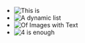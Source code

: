 <!-- cards -->

- ![This is](/media/dummy.svg)
- ![A dynamic list](/media/dummy.svg)
- ![Of Images with Text](/media/dummy.svg)
- ![4 is enough](/media/dummy.svg)